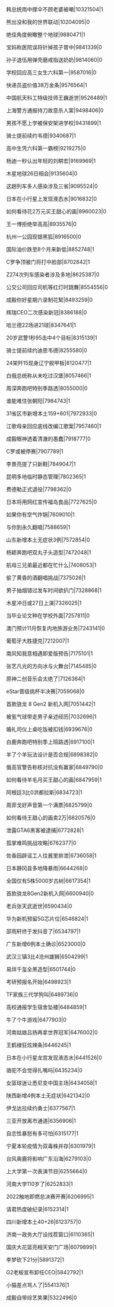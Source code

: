 韩总统雨中撑伞不顾老婆被嘲|10321504|1

熊出没和我的世界联动|10204095|0

绝佳角度俯瞰整个地球|9880471|1

宝妈称医院误将针掉孩子胃中|9841339|0

孙子退伍用弹壳磨戒指送奶奶|9814060|0

学校回应高三女生六科第一|9587016|0

快递员盗价值38万金条|9576564|1

中国航天科工特级技师王巍逝世|9526489|1

上海警方通报持刀故意杀人案|9498406|0

男孩不愿上学被保安架进学校|9431899|1

骑士提前续约韦德|9340687|1

高中生凭六科第一霸榜|9219275|0

杨迪一秒认出年轻的刘畊宏|9169969|1

木星地球26日相会|9135604|0

这趟列车多人感染涉及三省|9095524|0

日本在小行星上发现液态水|9016832|0

如何看待花2万元买王甜心的画|8960023|0

王一博拒绝举高高|8935576|0

杭州一公园现银黑狐|8916500|0

国际油价跌至8个月来新低|8852748|1

C罗争顶被门将打中脸部|8702842|1

Z274次列车感染者涉及多地|8625387|0

公交公司回应司机等红灯时跳舞|8554556|0

成毅你好星期六录制花絮|8493259|0

辉瑞CEO二次感染新冠|8386188|0

哈兰德22场进21球|8347641|1

20岁武警1秒95击中4个目标|8315139|1

骑士提前续约迪恩韦德|8255580|0

24架歼15现身辽宁舰甲板|8120477|1

白俄总统称从未吃过汉堡|8057466|1

周深奔跑吧特别季路透|8055000|0

谁能难住张朝阳|7984743|1

31省区市新增本土159+601|7972933|0

江歌母亲回应底线改编江歌案|7957460|1

成毅眼神透着清澈的愚蠢|7918777|0

C罗或被停赛|7907789|1

李景亮提了只新鞋|7849047|1

昆明多地临时静态管理|7802365|1

费德勒正式退役|7798362|0

日本将用网红宣传福岛食品|7727625|0

如果你有空气炸锅|7609010|1

与你到永久翻唱|7588659|1

山东新增本土无症状3例|7572854|0

杨颖奔跑吧双丸子头造型|7472048|1

航母三兄弟最近都在忙什么|7408053|1

偷了黄昏的酒翻唱挑战|7375026|1

男子抽烟错过发车时间欲扒门|7328868|1

木星冲日或27日上演|7326025|1

当毕业论文种在学校外面|7257811|0

澳门预计11月恢复内地旅游业务|7243141|0

葡萄牙大胜捷克|7212007|1

南风知我意相遇即爱版预告|7175101|1

张艺凡光的方向冰与火舞台|7145485|0

原神二创音乐会太绝了|7126364|1

eStar晋级挑杯半决赛|7059068|0

首款骁龙 8 Gen2 新机入网|7051442|1

被氢气球带走男子亲述经历|7032696|1

婚礼司仪上桌吃饭被扣钱|6939676|0

白鹿奔跑吧特别季上班路透|6917100|1

羊了个羊玩法设计是否合规|6898382|0

俄高官警告称核对抗没有赢家|6849790|0

如何看待羊毛月买王甜心的画|6847959|1

阿根廷3比0洪都拉斯|6834723|1

周菲戈好声音第一个满票|6825799|0

如何看待王甜心的画卖2万|6820576|0

泄露GTA6黑客被逮捕|6772828|1

孤掌难鸣挑战攻略|6762377|0

佐香园辟谣工人往酱里排泄|6736058|1

日本静冈县多地降暴雨|6644268|0

全国仅有5株5000岁古树|6617354|1

首款骁龙8Gen2新机入网|6600940|0

老兵张天武逝世|6590434|0

华为新机预留5G芯片位|6546824|1

邵雨轩终于发抖音了|6534797|1

广东新增6例本土确诊|6523000|0

武汉三镇3比4沧州雄狮|6504299|1

易烊千玺全黑造型|6501744|0

考研预报名开始|6498923|1

TF家族三代学狗叫|6489736|0

高校通报学生宿舍坠楼|6484859|1

牛了个牛游戏|6477903|0

河南姑娘吕扬再拿世界冠军|6476002|0

王鹤棣狂炫辣条|6446245|1

日本在小行星龙宫发现液态水|6441526|0

骆驼不会觉得扎嘴吗|6435234|0

女篮球迷让悉尼变中国主场|6434058|1

陕西新增4例本土无症状|6421342|0

伊戈达拉续约勇士|6377567|1

三亚开放离市通道|6356906|1

自恋性暴怒有多可怕|6315177|1

宁夏本轮疫情为双毒株并存|6301979|1

台风奥鹿将影响广东沿海|6279103|0

上大学第一次表演节目|6255664|0

河南大学110岁了|6252833|1

2022触地即燃总决赛开赛|6206995|1

请君热度破纪录|6152314|1

四川新增本土40+26|6123757|0

济南一政务大厅设找茬窗口|6110365|1

国庆大花篮亮相天安门广场|6079899|1

李梦砍下21分|5891372|1

G2老板宣布卸任CEO|5842792|1

小猫差点骂人了|5541376|1

成毅自带综艺笑果|5322496|0

